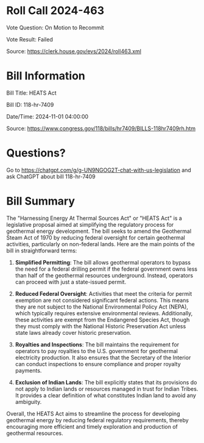 # Roll Call 2024-463

Vote Question: On Motion to Recommit

Vote Result: Failed

Source: https://clerk.house.gov/evs/2024/roll463.xml

# Bill Information

Bill Title: HEATS Act

Bill ID: 118-hr-7409

Date/Time: 2024-11-01 04:00:00

Source: https://www.congress.gov/118/bills/hr7409/BILLS-118hr7409rh.htm

# Questions?

Go to https://chatgpt.com/g/g-UN9NGOG2T-chat-with-us-legislation and ask ChatGPT about bill 118-hr-7409

# Bill Summary
The "Harnessing Energy At Thermal Sources Act" or "HEATS Act" is a legislative proposal aimed at simplifying the regulatory process for geothermal energy development. The bill seeks to amend the Geothermal Steam Act of 1970 by reducing federal oversight for certain geothermal activities, particularly on non-federal lands. Here are the main points of the bill in straightforward terms:

1. **Simplified Permitting**: The bill allows geothermal operators to bypass the need for a federal drilling permit if the federal government owns less than half of the geothermal resources underground. Instead, operators can proceed with just a state-issued permit.

2. **Reduced Federal Oversight**: Activities that meet the criteria for permit exemption are not considered significant federal actions. This means they are not subject to the National Environmental Policy Act (NEPA), which typically requires extensive environmental reviews. Additionally, these activities are exempt from the Endangered Species Act, though they must comply with the National Historic Preservation Act unless state laws already cover historic preservation.

3. **Royalties and Inspections**: The bill maintains the requirement for operators to pay royalties to the U.S. government for geothermal electricity production. It also ensures that the Secretary of the Interior can conduct inspections to ensure compliance and proper royalty payments.

4. **Exclusion of Indian Lands**: The bill explicitly states that its provisions do not apply to Indian lands or resources managed in trust for Indian Tribes. It provides a clear definition of what constitutes Indian land to avoid any ambiguity.

Overall, the HEATS Act aims to streamline the process for developing geothermal energy by reducing federal regulatory requirements, thereby encouraging more efficient and timely exploration and production of geothermal resources.
